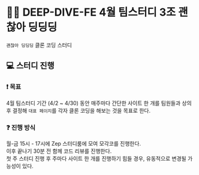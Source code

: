 # 🤚🏻 DEEP-DIVE-FE 4월 팀스터디 3조 괜찮아 딩딩딩

`괜찮아 딩딩딩` 클론 코딩 스터디

## 💻 스터디 진행

### ❗️ 목표

4월 팀스터디 기간 (4/2 ~ 4/30) 동안 매주마다 간단한 사이트 한 개를 팀원들과 상의 후 결정해 `대표 페이지`를 각자 클론 코딩을 해보는 것을 목표로 한다.

### ❓ 진행 방식

월-금 15시 - 17시에 Zep 스터디룸에 모여 모각코를 진행한다.<br>
이후 끝나기 30분 전 함께 코드 리뷰를 진행한다.<br>
첫 주 스터디 진행 후 주마다 사이트 한 개를 진행하기 힘들 경우, 유동적으로 변경될 가능성이 있다.
